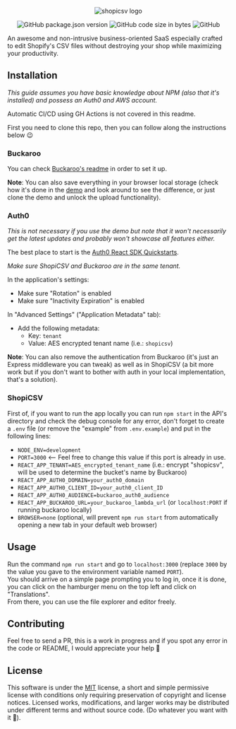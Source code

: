 <p align="center"><img
  src="https://www.wallenart.dev/src/images/shopiLogo.svg"
  alt="shopicsv logo" /></p>
 
 <p align="center">
 <img alt="GitHub package.json version" src="https://img.shields.io/github/package-json/v/ZyriabDsgn/shopicsv">
<img alt="GitHub code size in bytes" src="https://img.shields.io/github/languages/code-size/zyriabdsgn/shopicsv">
<img alt="GitHub" src="https://img.shields.io/github/license/zyriabdsgn/shopicsv">
</p>

An awesome and non-intrusive business-oriented SaaS especially crafted to edit Shopify's CSV files without destroying your shop while maximizing your productivity. 

## Installation

_This guide assumes you have basic knowledge about NPM (also that it's installed) and possess an Auth0 and AWS account._

Automatic CI/CD using GH Actions is not covered in this readme.

First you need to clone this repo, then you can follow along the instructions below 😉

### Buckaroo
You can check [Buckaroo's readme](https://www.github.com/ZyriabDsgn/Buckaroo#readme) in order to set it up.

**Note**: You can also save everything in your browser local storage (check how it's done in the [demo](https://github.com/ZyriabDsgn/ShopiCSV/blob/demo/editor/src/utils/tools/demo/saveFileLocally.utils.ts) and look around to see the difference, or just clone the demo and unlock the upload functionality).

### Auth0

_This is not necessary if you use the demo but note that it won't necessarily get the latest updates and probably won't showcase all features either._

The best place to start is the [Auth0 React SDK Quickstarts](https://auth0.com/docs/quickstart/spa/react/interactive).

*Make sure ShopiCSV and Buckaroo are in the same tenant.*

In the application's settings:
  
  - Make sure "Rotation" is enabled
  - Make sure "Inactivity Expiration" is enabled
 
In "Advanced Settings" ("Application Metadata" tab):

  - Add the following metadata:
    - Key: `tenant`
    - Value: AES encrypted tenant name (i.e.: `shopicsv`)

**Note**: You can also remove the authentication from Buckaroo (it's just an Express middleware you can tweak) as well as in ShopiCSV (a bit more work but if you don't want to bother with auth in your local implementation, that's a solution).

### ShopiCSV

First of, if you want to run the app locally you can run `npm start` in the API's directory and check the debug console for any error, don't forget to create a `.env` file (or remove the "example" from `.env.example`) and put in the following lines:

- `NODE_ENV=development`
- `PORT=3000` <-- Feel free to change this value if this port is already in use.
- `REACT_APP_TENANT=AES_encrypted_tenant_name` (i.e.: encrypt "shopicsv", will be used to determine the bucket's name by Buckaroo)
- `REACT_APP_AUTH0_DOMAIN=your_auth0_domain`
- `REACT_APP_AUTH0_CLIENT_ID=your_auth0_client_ID`
- `REACT_APP_AUTH0_AUDIENCE=buckaroo_auth0_audience`
- `REACT_APP_BUCKAROO_URL=your_buckaroo_lambda_url` (or `localhost:PORT` if running buckaroo locally)
- `BROWSER=none` (optional, will prevent `npm run start` from automatically opening a new tab in your default web browser)

## Usage

Run the command `npm run start` and go to `localhost:3000` (replace `3000` by the value you gave to the environment variable named `PORT`).  
You should arrive on a simple page prompting you to log in, once it is done, you can click on the hamburger menu on the top left and click on "Translations".  
From there, you can use the file explorer and editor freely.

## Contributing

Feel free to send a PR, this is a work in progress and if you spot any error in the code or README, I would appreciate your help 🙂

## License

This software is under the [MIT](https://choosealicense.com/licenses/mit/) license, a short and simple permissive license with conditions only requiring preservation of copyright and license notices. Licensed works, modifications, and larger works may be distributed under different terms and without source code. (Do whatever you want with it 🤙).
